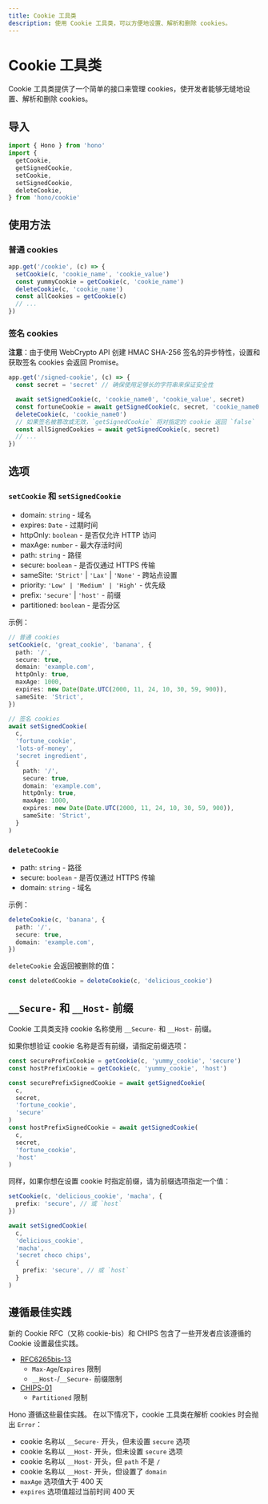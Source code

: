 ```yaml
---
title: Cookie 工具类
description: 使用 Cookie 工具类，可以方便地设置、解析和删除 cookies。
---
```


# Cookie 工具类

Cookie 工具类提供了一个简单的接口来管理 cookies，使开发者能够无缝地设置、解析和删除 cookies。

## 导入

```ts
import { Hono } from 'hono'
import {
  getCookie,
  getSignedCookie,
  setCookie,
  setSignedCookie,
  deleteCookie,
} from 'hono/cookie'
```

## 使用方法

### 普通 cookies

```ts
app.get('/cookie', (c) => {
  setCookie(c, 'cookie_name', 'cookie_value')
  const yummyCookie = getCookie(c, 'cookie_name')
  deleteCookie(c, 'cookie_name')
  const allCookies = getCookie(c)
  // ...
})
```
### 签名 cookies

**注意**：由于使用 WebCrypto API 创建 HMAC SHA-256 签名的异步特性，设置和获取签名 cookies 会返回 Promise。

```ts
app.get('/signed-cookie', (c) => {
  const secret = 'secret' // 确保使用足够长的字符串来保证安全性

  await setSignedCookie(c, 'cookie_name0', 'cookie_value', secret)
  const fortuneCookie = await getSignedCookie(c, secret, 'cookie_name0')
  deleteCookie(c, 'cookie_name0')
  // 如果签名被篡改或无效，`getSignedCookie` 将对指定的 cookie 返回 `false`
  const allSignedCookies = await getSignedCookie(c, secret)
  // ...
})
```

## 选项

### `setCookie` 和 `setSignedCookie`

- domain: `string` - 域名
- expires: `Date` - 过期时间
- httpOnly: `boolean` - 是否仅允许 HTTP 访问
- maxAge: `number` - 最大存活时间
- path: `string` - 路径
- secure: `boolean` - 是否仅通过 HTTPS 传输
- sameSite: `'Strict'` | `'Lax'` | `'None'` - 跨站点设置
- priority: `'Low' | 'Medium' | 'High'` - 优先级
- prefix: `'secure'` | `'host'` - 前缀
- partitioned: `boolean` - 是否分区

示例：

```ts
// 普通 cookies
setCookie(c, 'great_cookie', 'banana', {
  path: '/',
  secure: true,
  domain: 'example.com',
  httpOnly: true,
  maxAge: 1000,
  expires: new Date(Date.UTC(2000, 11, 24, 10, 30, 59, 900)),
  sameSite: 'Strict',
})

// 签名 cookies
await setSignedCookie(
  c,
  'fortune_cookie',
  'lots-of-money',
  'secret ingredient',
  {
    path: '/',
    secure: true,
    domain: 'example.com',
    httpOnly: true,
    maxAge: 1000,
    expires: new Date(Date.UTC(2000, 11, 24, 10, 30, 59, 900)),
    sameSite: 'Strict',
  }
)
```

### `deleteCookie`

- path: `string` - 路径
- secure: `boolean` - 是否仅通过 HTTPS 传输
- domain: `string` - 域名

示例：

```ts
deleteCookie(c, 'banana', {
  path: '/',
  secure: true,
  domain: 'example.com',
})
```

`deleteCookie` 会返回被删除的值：

```ts
const deletedCookie = deleteCookie(c, 'delicious_cookie')
```

## `__Secure-` 和 `__Host-` 前缀

Cookie 工具类支持 cookie 名称使用 `__Secure-` 和 `__Host-` 前缀。

如果你想验证 cookie 名称是否有前缀，请指定前缀选项：

```ts
const securePrefixCookie = getCookie(c, 'yummy_cookie', 'secure')
const hostPrefixCookie = getCookie(c, 'yummy_cookie', 'host')

const securePrefixSignedCookie = await getSignedCookie(
  c,
  secret,
  'fortune_cookie',
  'secure'
)
const hostPrefixSignedCookie = await getSignedCookie(
  c,
  secret,
  'fortune_cookie',
  'host'
)
```

同样，如果你想在设置 cookie 时指定前缀，请为前缀选项指定一个值：

```ts
setCookie(c, 'delicious_cookie', 'macha', {
  prefix: 'secure', // 或 `host`
})

await setSignedCookie(
  c,
  'delicious_cookie',
  'macha',
  'secret choco chips',
  {
    prefix: 'secure', // 或 `host`
  }
)
```

## 遵循最佳实践

新的 Cookie RFC（又称 cookie-bis）和 CHIPS 包含了一些开发者应该遵循的 Cookie 设置最佳实践。

- [RFC6265bis-13](https://datatracker.ietf.org/doc/html/draft-ietf-httpbis-rfc6265bis-13)
  - `Max-Age`/`Expires` 限制
  - `__Host-`/`__Secure-` 前缀限制
- [CHIPS-01](https://www.ietf.org/archive/id/draft-cutler-httpbis-partitioned-cookies-01.html)
  - `Partitioned` 限制

Hono 遵循这些最佳实践。
在以下情况下，cookie 工具类在解析 cookies 时会抛出 `Error`：

- cookie 名称以 `__Secure-` 开头，但未设置 `secure` 选项
- cookie 名称以 `__Host-` 开头，但未设置 `secure` 选项
- cookie 名称以 `__Host-` 开头，但 `path` 不是 `/`
- cookie 名称以 `__Host-` 开头，但设置了 `domain`
- `maxAge` 选项值大于 400 天
- `expires` 选项值超过当前时间 400 天

